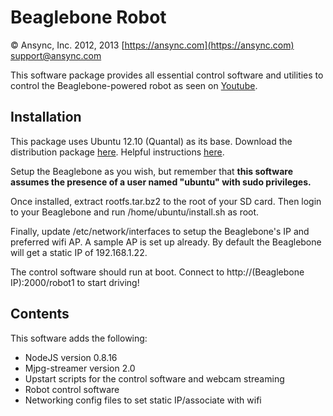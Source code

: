 Beaglebone Robot
================
&copy; Ansync, Inc. 2012, 2013
[https://ansync.com](https://ansync.com)
[support@ansync.com](mailto:support@ansync.com)

This software package provides all essential control software and utilities to
control the Beaglebone-powered robot as seen on [Youtube](http://youtu.be/6dFpoP_fFSo).

Installation
------------
This package uses Ubuntu 12.10 (Quantal) as its base.  Download the distribution
package [here](http://rcn-ee.net/deb/rootfs/quantal/ubuntu-12.10-r2-minimal-armhf-2012-11-29.tar.xz).
Helpful instructions [here](http://embeddedprogrammer.blogspot.com/2012/10/beaglebone-installing-ubuntu-1210.html).

Setup the Beaglebone as you wish, but remember that **this software assumes the
presence of a user named "ubuntu" with sudo privileges.**

Once installed, extract rootfs.tar.bz2 to the root of your SD card.  Then login
to your Beaglebone and run /home/ubuntu/install.sh as root.

Finally, update /etc/network/interfaces to setup the Beaglebone's IP and
preferred wifi AP.  A sample AP is set up already.  By default the
Beaglebone will get a static IP of 192.168.1.22.

The control software should run at boot.  Connect to
http://(Beaglebone IP):2000/robot1 to start driving!

Contents
--------
This software adds the following:
* NodeJS version 0.8.16
* Mjpg-streamer version 2.0
* Upstart scripts for the control software and webcam streaming
* Robot control software
* Networking config files to set static IP/associate with wifi
